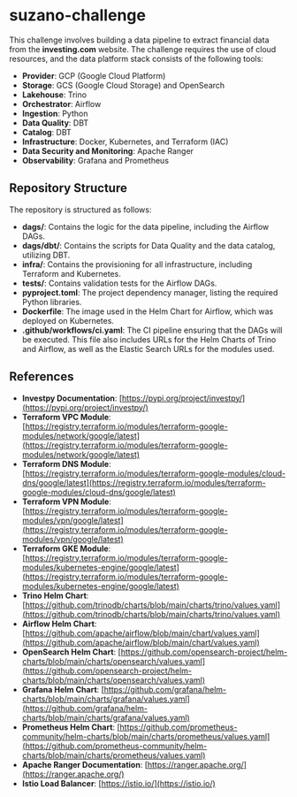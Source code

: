 # suzano-challenge

This challenge involves building a data pipeline to extract financial data from the **investing.com** website. The challenge requires the use of cloud resources, and the data platform stack consists of the following tools:

- **Provider**: GCP (Google Cloud Platform)
- **Storage**: GCS (Google Cloud Storage) and OpenSearch
- **Lakehouse**: Trino
- **Orchestrator**: Airflow
- **Ingestion**: Python
- **Data Quality**: DBT
- **Catalog**: DBT
- **Infrastructure**: Docker, Kubernetes, and Terraform (IAC)
- **Data Security and Monitoring**: Apache Ranger
- **Observability**: Grafana and Prometheus

## Repository Structure

The repository is structured as follows:

- **dags/**: Contains the logic for the data pipeline, including the Airflow DAGs.
- **dags/dbt/**: Contains the scripts for Data Quality and the data catalog, utilizing DBT.
- **infra/**: Contains the provisioning for all infrastructure, including Terraform and Kubernetes.
- **tests/**: Contains validation tests for the Airflow DAGs.
- **pyproject.toml**: The project dependency manager, listing the required Python libraries.
- **Dockerfile**: The image used in the Helm Chart for Airflow, which was deployed on Kubernetes.
- **.github/workflows/ci.yaml**: The CI pipeline ensuring that the DAGs will be executed. This file also includes URLs for the Helm Charts of Trino and Airflow, as well as the Elastic Search URLs for the modules used.

## References
- **Investpy Documentation**: [https://pypi.org/project/investpy/](https://pypi.org/project/investpy/)
- **Terraform VPC Module**: [https://registry.terraform.io/modules/terraform-google-modules/network/google/latest](https://registry.terraform.io/modules/terraform-google-modules/network/google/latest)
- **Terraform DNS Module**: [https://registry.terraform.io/modules/terraform-google-modules/cloud-dns/google/latest](https://registry.terraform.io/modules/terraform-google-modules/cloud-dns/google/latest)
- **Terraform VPN Module**: [https://registry.terraform.io/modules/terraform-google-modules/vpn/google/latest](https://registry.terraform.io/modules/terraform-google-modules/vpn/google/latest)
- **Terraform GKE Module**: [https://registry.terraform.io/modules/terraform-google-modules/kubernetes-engine/google/latest](https://registry.terraform.io/modules/terraform-google-modules/kubernetes-engine/google/latest)
- **Trino Helm Chart**: [https://github.com/trinodb/charts/blob/main/charts/trino/values.yaml](https://github.com/trinodb/charts/blob/main/charts/trino/values.yaml)
- **Airflow Helm Chart**: [https://github.com/apache/airflow/blob/main/chart/values.yaml](https://github.com/apache/airflow/blob/main/chart/values.yaml)
- **OpenSearch Helm Chart**: [https://github.com/opensearch-project/helm-charts/blob/main/charts/opensearch/values.yaml](https://github.com/opensearch-project/helm-charts/blob/main/charts/opensearch/values.yaml)
- **Grafana Helm Chart**: [https://github.com/grafana/helm-charts/blob/main/charts/grafana/values.yaml](https://github.com/grafana/helm-charts/blob/main/charts/grafana/values.yaml)
- **Prometheus Helm Chart**: [https://github.com/prometheus-community/helm-charts/blob/main/charts/prometheus/values.yaml](https://github.com/prometheus-community/helm-charts/blob/main/charts/prometheus/values.yaml)
- **Apache Ranger Documentation**: [https://ranger.apache.org/](https://ranger.apache.org/)
- **Istio Load Balancer**: [https://istio.io/](https://istio.io/)
